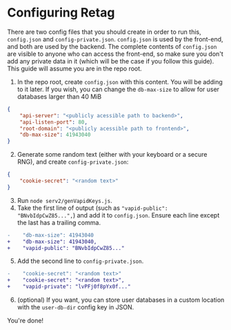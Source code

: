 # Configuring Retag

There are two config files that you should create in order to run this, `config.json` and `config-private.json`.
`config.json` is used by the front-end, and both are used by the backend.
The complete contents of `config.json` are visible to anyone who can access the front-end, so make sure you don't add any private data in it (which will be the case if you follow this guide).
This guide will assume you are in the repo root.

1. In the repo root, create `config.json` with this content. You will be adding to it later. If you wish, you can change the `db-max-size` to allow for user databases larger than 40 MiB
  ```json
  {
      "api-server": "<publicly acessible path to backend>",
      "api-listen-port": 80,
      "root-domain": "<publicly acessible path to frontend>",
      "db-max-size": 41943040
  }
  ```
2. Generate some random text (either with your keyboard or a secure RNG), and create `config-private.json`:
  ```json
  {
      "cookie-secret": "<random text>"
  }
  ```
3. Run `node serv2/genVapidKeys.js`.
4. Take the first line of output (such as `"vapid-public": "BNvbIdpCwZ85...",`) and add it to `config.json`. Ensure each line except the last has a trailing comma.
  ```diff
-    "db-max-size": 41943040
+    "db-max-size": 41943040,
+    "vapid-public": "BNvbIdpCwZ85..."
  ```
5. Add the second line to `config-private.json`.
  ```diff
-    "cookie-secret": "<random text>"
+    "cookie-secret": "<random text>",
+    "vapid-private": "lvPFj0f8pYx0f..."
  ```
6. (optional) If you want, you can store user databases in a custom location with the `user-db-dir` config key in JSON.

You're done!
